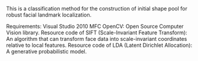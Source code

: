 This is a classification method for the construction of initial shape pool for robust facial landmark localization.

Requirements:
	Visual Studio 2010
	MFC
	OpenCV: Open Source Computer Vision library.
	Resource code of SIFT (Scale-Invariant Feature Transform): An algorithm that can transform face data into scale-invariant 		coordinates relative to local features.
	Resource code of LDA (Latent Dirichlet Allocation): A generative probabilistic model.


